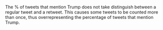 The % of tweets that mention Trump does not take distinguish between a regular tweet and a retweet. This causes some tweets to be counted more than once, thus overrepresenting the percentage of tweets that mention Trump.